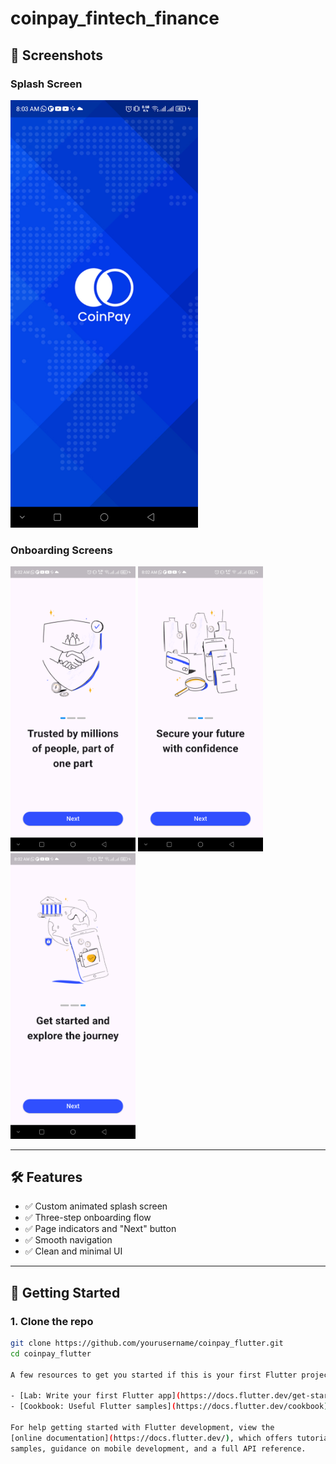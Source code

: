 # coinpay_fintech_finance

## 📱 Screenshots

### Splash Screen

<img src="assets/screenshots/splash.png" width="300">

### Onboarding Screens

<img src="assets/screenshots/onboardingone.png" width="200"> 
<img src="assets/screenshots/onboardingtwo.png" width="200"> 
<img src="assets/screenshots/onboardingthree.png" width="200">

---

## 🛠️ Features

- ✅ Custom animated splash screen
- ✅ Three-step onboarding flow
- ✅ Page indicators and "Next" button
- ✅ Smooth navigation
- ✅ Clean and minimal UI

---

## 🔧 Getting Started

### 1. Clone the repo

```bash
git clone https://github.com/yourusername/coinpay_flutter.git
cd coinpay_flutter

A few resources to get you started if this is your first Flutter project:

- [Lab: Write your first Flutter app](https://docs.flutter.dev/get-started/codelab)
- [Cookbook: Useful Flutter samples](https://docs.flutter.dev/cookbook)

For help getting started with Flutter development, view the
[online documentation](https://docs.flutter.dev/), which offers tutorials,
samples, guidance on mobile development, and a full API reference.
